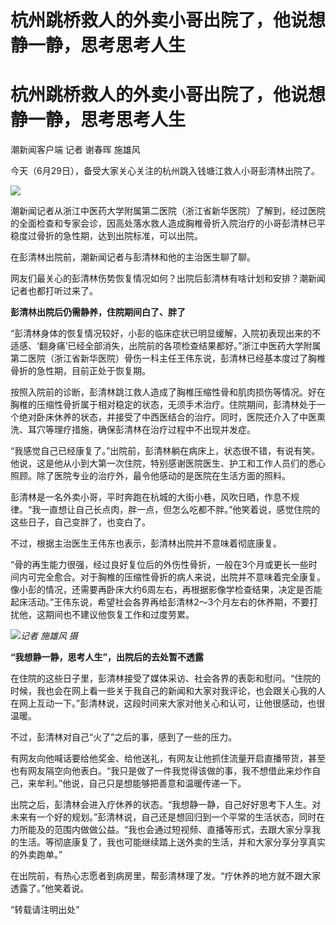 # 杭州跳桥救人的外卖小哥出院了，他说想静一静，思考思考人生

# 杭州跳桥救人的外卖小哥出院了，他说想静一静，思考思考人生

潮新闻客户端 记者 谢春晖 施雄风

今天（6月29日），备受大家关心关注的杭州跳入钱塘江救人小哥彭清林出院了。

![](https://inews.gtimg.com/om_bt/OcZHdEotb5AY7QsScpdh5Ma6ypdgK4AbFsDW_r_7Qukf0AA/1000)

潮新闻记者从浙江中医药大学附属第二医院（浙江省新华医院）了解到，经过医院的全面检查和专家会诊，因高处落水救人造成胸椎骨折入院治疗的小哥彭清林已平稳度过骨折的急性期，达到出院标准，可以出院。

在彭清林出院前，潮新闻记者与彭清林和他的主治医生聊了聊。

网友们最关心的彭清林伤势恢复情况如何？出院后彭清林有啥计划和安排？潮新闻记者也都打听过来了。

**彭清林出院后仍需静养，住院期间白了、胖了**

“彭清林身体的恢复情况较好，小彭的临床症状已明显缓解，入院初表现出来的不适感、‘翻身痛’已经全部消失，出院前的各项检查结果都好。”浙江中医药大学附属第二医院（浙江省新华医院）骨伤一科主任王伟东说，彭清林已经基本度过了胸椎骨折的急性期，目前正处于恢复期。

按照入院前的诊断，彭清林跳江救人造成了胸椎压缩性骨和肌肉损伤等情况。好在胸椎的压缩性骨折属于相对稳定的状态，无须手术治疗。住院期间，彭清林处于一个绝对卧床休养的状态，并接受了中西医结合的治疗。同时，医院还介入了中医熏洗、耳穴等理疗措施，确保彭清林在治疗过程中不出现并发症。

“我感觉自己已经康复了。”出院前，彭清林躺在病床上，状态很不错，有说有笑。他说，这是他从小到大第一次住院，特别感谢医院医生、护工和工作人员们的悉心照顾。除了医院专业的治疗外，最令他感动的是医院在生活方面的照料。

彭清林是一名外卖小哥，平时奔跑在杭城的大街小巷，风吹日晒，作息不规律。“我一直想让自己长点肉，胖一点，但怎么吃都不胖。”他笑着说，感觉住院的这些日子，自己变胖了，也变白了。

不过，根据主治医生王伟东也表示，彭清林出院并不意味着彻底康复。

“骨的再生能力很强，经过良好复位后的外伤性骨折，一般在3个月或更长一些时间内可完全愈合。对于胸椎的压缩性骨折的病人来说，出院并不意味着完全康复。像小彭的情况，还需要再卧床大约6周左右，再根据影像学检查结果，决定是否能起床活动。”王伟东说，希望社会各界再给彭清林2～3个月左右的休养期，不要打扰他，这期间也不建议他恢复工作和过度劳累。

![](https://inews.gtimg.com/om_bt/O1HQfUm1VKChGtNCjj40Nrh2eJUgY3aypJbVdVxBsHYg4AA/1000)_记者
施雄风 摄_

**“我想静一静，思考人生”，出院后的去处暂不透露**

在住院的这些日子里，彭清林接受了媒体采访、社会各界的表彰和慰问。“住院的时候，我也会在网上看一些关于我自己的新闻和大家对我评论，也会跟关心我的人在网上互动一下。”彭清林说，这段时间来大家对他关心和认可，让他很感动，也很温暖。

不过，彭清林对自己“火了”之后的事，感到了一些的压力。

有网友向他喊话要给他奖金、给他送礼，有网友让他抓住流量开启直播带货，甚至也有网友隔空向他表白。“我只是做了一件我觉得该做的事，我不想借此来炒作自己，来牟利。”他说，自己只是想能够把善意和温暖传递一下。

出院之后，彭清林会进入疗休养的状态。“我想静一静，自己好好思考下人生。对未来有一个好的规划。”彭清林说，自己还是想回归到一个平常的生活状态，同时在力所能及的范围内做做公益。“我也会通过短视频、直播等形式，去跟大家分享我的生活。等彻底康复了，我也可能继续踏上送外卖的生活，并和大家分享分享真实的外卖跑单。”

在出院前，有热心志愿者到病房里，帮彭清林理了发。“疗休养的地方就不跟大家透露了。”他笑着说。

“转载请注明出处”

